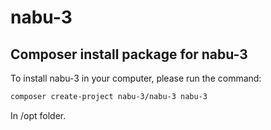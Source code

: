 # nabu-3
## Composer install package for nabu-3
To install nabu-3 in your computer, please run the command:

```sh
composer create-project nabu-3/nabu-3 nabu-3
```

In /opt folder.
